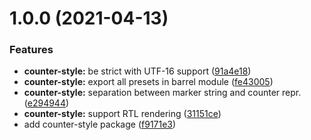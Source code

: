 # 1.0.0 (2021-04-13)


### Features

* **counter-style:** be strict with UTF-16 support ([91a4e18](https://github.com/jsamr/react-native-li/commit/91a4e1804d78b14b35dfef8a8ee46b69f6fb8700))
* **counter-style:** export all presets in barrel module ([fe43005](https://github.com/jsamr/react-native-li/commit/fe43005020349caf4e80dc422464cae4b6c161a3))
* **counter-style:** separation between marker string and counter repr. ([e294944](https://github.com/jsamr/react-native-li/commit/e294944e6539213d027c1c71dfdf414795d0472d))
* **counter-style:** support RTL rendering ([31151ce](https://github.com/jsamr/react-native-li/commit/31151ce961bbbf3de7a4fa609ca075b2b832cbd9))
* add counter-style package ([f9171e3](https://github.com/jsamr/react-native-li/commit/f9171e376020abcea07c82d651a3376a58ea64bf))

